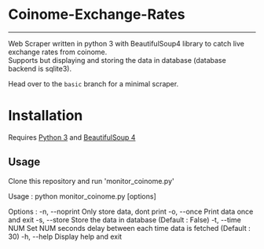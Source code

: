 # Coinome-Exchange-Rates
---
Web Scraper written in python 3 with BeautifulSoup4 library to catch live exchange rates from coinome.  
Supports but displaying and storing the data in database (database backend is sqlite3).

Head over to the `basic` branch for a minimal scraper.

# Installation  
Requires [Python 3](https://www.python.org/downloads/) and [BeautifulSoup 4](https://www.crummy.com/software/BeautifulSoup/bs4/doc/#installing-beautiful-soup)    

## Usage
Clone this repository and run 'monitor_coinome.py'   

Usage : python monitor_coinome.py [options]

Options :
-n, --noprint            Only store data, dont print
-o, --once               Print data once and exit
-s, --store              Store the data in database (Default : False)
-t, --time NUM           Set NUM seconds delay between each time data is fetched (Default : 30)
-h, --help               Display help and exit
